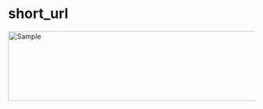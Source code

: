 # short_url

<p align="left">
    <img src="https://i.imgur.com/rOnOgPO.png" alt="Sample"  width="602" height="142">
    <p align="left">
</p>
